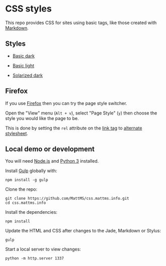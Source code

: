 # CSS styles

This repo provides CSS for sites using basic tags, like those created
with [Markdown](http://daringfireball.net/projects/markdown/).


## Styles

- [Basic dark](/basic/dark/)

- [Basic light](/basic/light/)

- [Solarized dark](/solarized/dark/)


## Firefox

If you use [Firefox](https://www.mozilla.org/en-GB/firefox/desktop/)
then you can try the page style switcher.

Open the "View" menu (`Alt + v`), select "Page Style" (`y`) then choose
the style you would like the page to be.

This is done by setting the `rel` attribute on the
[link tag](https://developer.mozilla.org/en/docs/Web/HTML/Element/link)
to
[alternate stylesheet](https://developer.mozilla.org/en-US/docs/Web/HTML/Link_types).


## Local demo or development

You will need [Node.js](https://nodejs.org/) and
[Python 3](https://www.python.org/) installed.

Install [Gulp](http://gulpjs.com/) globally with:

	npm install -g gulp

Clone the repo:

	git clone https://github.com/MattMS/css.mattms.info.git
	cd css.mattms.info

Install the dependencies:

	npm install

Update the HTML and CSS after changes to the Jade, Markdown or Stylus:

	gulp

Start a local server to view changes:

	python -m http.server 1337

